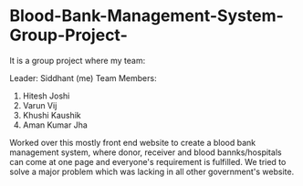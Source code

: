 # Blood-Bank-Management-System-Group-Project-

It is a group project where my team:

Leader: Siddhant (me)
Team Members:
1) Hitesh Joshi
2) Varun Vij
3) Khushi Kaushik
4) Aman Kumar Jha

Worked over this mostly front end website to create a blood bank management system, where donor, receiver and blood bannks/hospitals can come at one page and everyone's requirement is fulfilled.
We tried to solve a major problem which was lacking in all other government's website.
